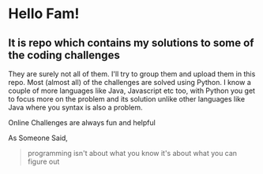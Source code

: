 # Hello Fam!

## It is repo which contains my solutions to some of the coding challenges

They are surely not all of them. I'll try to group them and upload them in this repo.
Most (almost all) of the challenges are solved using Python. 
I know a couple of more languages like Java, Javascript etc too, with Python you get to focus more on the problem
and its solution unlike other languages like Java where you syntax is also a problem.

Online Challenges are always fun and helpful

As Someone Said,
> programming isn't about what you know it's about what you can figure out